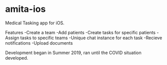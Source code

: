 # amita-ios

Medical Tasking app for iOS.

Features
-Create a team
-Add patients
-Create tasks for specific patients
-Assign tasks to specific teams
-Unique chat instance for each task
-Recieve notifications
-Upload documents

Development began in Summer 2019, ran until the COVID situation developed.
